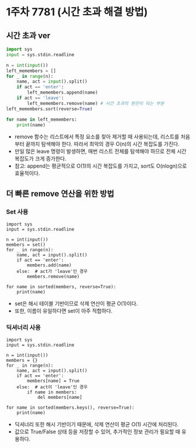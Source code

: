 #  1주차 7781 (시간 초과 해결 방법)

## 시간 초과 ver

```python
import sys
input = sys.stdin.readline

n = int(input())
left_memembers = []
for _ in range(n):
    name, act = input().split()
    if act == 'enter':
        left_memembers.append(name)
    if act == 'leave':
        left_memembers.remove(name) # 시간 초과의 원인이 되는 부분
left_memembers.sort(reverse=True)

for name in left_memembers:
    print(name)
```

- remove 함수는 리스트에서 특정 요소를 찾아 제거할 때 사용되는데, 리스트를 처음부터 끝까지 탐색해야 한다. 따라서 최악의 경우 O(n)의 시간 복잡도를 가진다.
- 만일 많은 leave 명령이 발생하면, 매번 리스트 전체를 탐색해야 하므로 전체 시간 복잡도가 크게 증가한다.
- 참고: append는 평균적으로 O(1)의 시간 복잡도를 가지고, sort도 O(nlogn)으로 효율적이다.

## 더 빠른 remove 연산을 위한 방법
### Set 사용

```
import sys
input = sys.stdin.readline

n = int(input())
members = set()
for _ in range(n):
    name, act = input().split()
    if act == 'enter':
        members.add(name)
    else:  # act가 'leave'인 경우
        members.remove(name)

for name in sorted(members, reverse=True):
    print(name)
```
- set은 해시 테이블 기반이므로 삭제 연산이 평균 O(1)이다.
- 또한, 이름이 유일하다면 set이 아주 적합하다.

### 딕셔너리 사용
```
import sys
input = sys.stdin.readline

n = int(input())
members = {}
for _ in range(n):
    name, act = input().split()
    if act == 'enter':
        members[name] = True
    else:  # act이 'leave'인 경우
        if name in members:
            del members[name]

for name in sorted(members.keys(), reverse=True):
    print(name)
``` 
- 딕셔너리 또한 해시 기반이기 때문에, 삭제 연산이 평균 O(1) 시간에 처리된다.
- 값으로 True/False 상태 등을 저장할 수 있어, 추가적인 정보 관리가 필요할 때 유용하다.